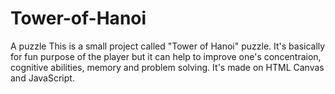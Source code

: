 # Tower-of-Hanoi
A puzzle
This is a small project called "Tower of Hanoi" puzzle.
It's basically for fun purpose of the player but it can help to improve one's concentraion, cognitive abilities, memory and problem solving.
It's made on HTML Canvas and JavaScript.
